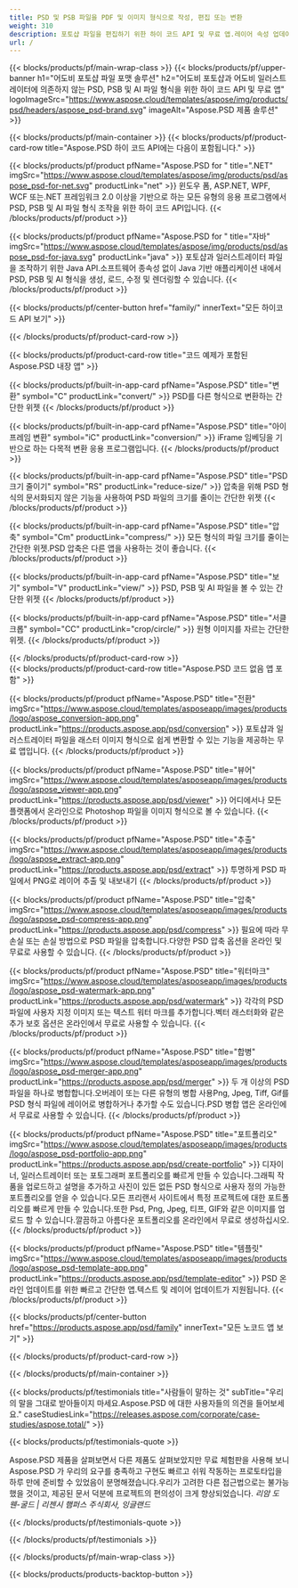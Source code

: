 ```yaml
---
title: PSD 및 PSB 파일을 PDF 및 이미지 형식으로 작성, 편집 또는 변환
weight: 310
description: 포토샵 파일을 편집하기 위한 하이 코드 API 및 무료 앱.레이어 속성 업데이트, 워터마크 추가, 회전 스케일, 플립 크롭 디더링, 래스터 변환 기능.
url: /
---
```


{{< blocks/products/pf/main-wrap-class >}}
{{< blocks/products/pf/upper-banner h1="어도비 포토샵 파일 포맷 솔루션" h2="어도비 포토샵과 어도비 일러스트레이터에 의존하지 않는 PSD, PSB 및 AI 파일 형식을 위한 하이 코드 API 및 무료 앱" logoImageSrc="https://www.aspose.cloud/templates/aspose/img/products/psd/headers/aspose_psd-brand.svg" imageAlt="Aspose.PSD 제품 솔루션" >}}

{{< blocks/products/pf/main-container >}}
{{< blocks/products/pf/product-card-row title="Aspose.PSD 하이 코드 API에는 다음이 포함됩니다." >}}

{{< blocks/products/pf/product pfName="Aspose.PSD for " title=".NET" imgSrc="https://www.aspose.cloud/templates/aspose/img/products/psd/aspose_psd-for-net.svg" productLink="net" >}}
윈도우 폼, ASP.NET, WPF, WCF 또는.NET 프레임워크 2.0 이상을 기반으로 하는 모든 유형의 응용 프로그램에서 PSD, PSB 및 AI 파일 형식 조작을 위한 하이 코드 API입니다.
{{< /blocks/products/pf/product >}}

{{< blocks/products/pf/product pfName="Aspose.PSD for " title="자바" imgSrc="https://www.aspose.cloud/templates/aspose/img/products/psd/aspose_psd-for-java.svg" productLink="java" >}}
포토샵과 일러스트레이터 파일을 조작하기 위한 Java API.소프트웨어 종속성 없이 Java 기반 애플리케이션 내에서 PSD, PSB 및 AI 형식을 생성, 로드, 수정 및 렌더링할 수 있습니다.
{{< /blocks/products/pf/product >}}

{{< blocks/products/pf/center-button href="family/" innerText="모든 하이코드 API 보기" >}}

{{< /blocks/products/pf/product-card-row >}}

{{< blocks/products/pf/product-card-row title="코드 예제가 포함된 Aspose.PSD 내장 앱" >}}

{{< blocks/products/pf/built-in-app-card pfName="Aspose.PSD" title="변환" symbol="C" productLink="convert/" >}}
PSD를 다른 형식으로 변환하는 간단한 위젯
{{< /blocks/products/pf/product >}}

{{< blocks/products/pf/built-in-app-card pfName="Aspose.PSD" title="아이프레임 변환" symbol="iC" productLink="conversion/" >}}
iFrame 임베딩을 기반으로 하는 다목적 변환 응용 프로그램입니다.
{{< /blocks/products/pf/product >}}

{{< blocks/products/pf/built-in-app-card pfName="Aspose.PSD" title="PSD 크기 줄이기" symbol="RS" productLink="reduce-size/" >}}
압축을 위해 PSD 형식의 문서화되지 않은 기능을 사용하여 PSD 파일의 크기를 줄이는 간단한 위젯
{{< /blocks/products/pf/product >}}

{{< blocks/products/pf/built-in-app-card pfName="Aspose.PSD" title="압축" symbol="Cm" productLink="compress/" >}}
모든 형식의 파일 크기를 줄이는 간단한 위젯.PSD 압축은 다른 앱을 사용하는 것이 좋습니다.
{{< /blocks/products/pf/product >}}

{{< blocks/products/pf/built-in-app-card pfName="Aspose.PSD" title="보기" symbol="V" productLink="view/" >}}
PSD, PSB 및 AI 파일을 볼 수 있는 간단한 위젯
{{< /blocks/products/pf/product >}}

{{< blocks/products/pf/built-in-app-card pfName="Aspose.PSD" title="서클 크롭" symbol="CC" productLink="crop/circle/" >}}
원형 이미지를 자르는 간단한 위젯.
{{< /blocks/products/pf/product >}}
									
{{< /blocks/products/pf/product-card-row >}}										   
{{< blocks/products/pf/product-card-row title="Aspose.PSD 코드 없음 앱 포함" >}}

{{< blocks/products/pf/product pfName="Aspose.PSD" title="전환" imgSrc="https://www.aspose.cloud/templates/asposeapp/images/products/logo/aspose_conversion-app.png" productLink="https://products.aspose.app/psd/conversion" >}}
포토샵과 일러스트레이터 파일을 래스터 이미지 형식으로 쉽게 변환할 수 있는 기능을 제공하는 무료 앱입니다.
{{< /blocks/products/pf/product >}}

{{< blocks/products/pf/product pfName="Aspose.PSD" title="뷰어" imgSrc="https://www.aspose.cloud/templates/asposeapp/images/products/logo/aspose_viewer-app.png" productLink="https://products.aspose.app/psd/viewer" >}}
어디에서나 모든 플랫폼에서 온라인으로 Photoshop 파일을 이미지 형식으로 볼 수 있습니다.
{{< /blocks/products/pf/product >}}

{{< blocks/products/pf/product pfName="Aspose.PSD" title="추출" imgSrc="https://www.aspose.cloud/templates/asposeapp/images/products/logo/aspose_extract-app.png" productLink="https://products.aspose.app/psd/extract" >}}
투명하게 PSD 파일에서 PNG로 레이어 추출 및 내보내기
{{< /blocks/products/pf/product >}}

{{< blocks/products/pf/product pfName="Aspose.PSD" title="압축" imgSrc="https://www.aspose.cloud/templates/asposeapp/images/products/logo/aspose_psd-compress-app.png" productLink="https://products.aspose.app/psd/compress" >}}
필요에 따라 무손실 또는 손실 방법으로 PSD 파일을 압축합니다.다양한 PSD 압축 옵션을 온라인 및 무료로 사용할 수 있습니다.
{{< /blocks/products/pf/product >}}

{{< blocks/products/pf/product pfName="Aspose.PSD" title="워터마크" imgSrc="https://www.aspose.cloud/templates/asposeapp/images/products/logo/aspose_psd-watermark-app.png" productLink="https://products.aspose.app/psd/watermark" >}}
각각의 PSD 파일에 사용자 지정 이미지 또는 텍스트 워터 마크를 추가합니다.벡터 래스터화와 같은 추가 보호 옵션은 온라인에서 무료로 사용할 수 있습니다.
{{< /blocks/products/pf/product >}}

{{< blocks/products/pf/product pfName="Aspose.PSD" title="합병" imgSrc="https://www.aspose.cloud/templates/asposeapp/images/products/logo/aspose_psd-merger-app.png" productLink="https://products.aspose.app/psd/merger" >}}
두 개 이상의 PSD 파일을 하나로 병합합니다.오버레이 또는 다른 유형의 병합 사용Png, Jpeg, Tiff, Gif를 PSD 형식 파일에 레이어로 병합하거나 추가할 수도 있습니다.PSD 병합 앱은 온라인에서 무료로 사용할 수 있습니다.
{{< /blocks/products/pf/product >}}

{{< blocks/products/pf/product pfName="Aspose.PSD" title="포트폴리오" imgSrc="https://www.aspose.cloud/templates/asposeapp/images/products/logo/aspose_psd-portfolio-app.png" productLink="https://products.aspose.app/psd/create-portfolio" >}}
디자이너, 일러스트레이터 또는 포토그래퍼 포트폴리오를 빠르게 만들 수 있습니다.그래픽 작품을 업로드하고 설명을 추가하고 사진이 있든 없든 PSD 형식으로 사용자 정의 가능한 포트폴리오를 얻을 수 있습니다.모든 프리랜서 사이트에서 특정 프로젝트에 대한 포트폴리오를 빠르게 만들 수 있습니다.또한 Psd, Png, Jpeg, 티프, GIF와 같은 이미지를 업로드 할 수 있습니다.깔끔하고 아름다운 포트폴리오를 온라인에서 무료로 생성하십시오.
{{< /blocks/products/pf/product >}}

{{< blocks/products/pf/product pfName="Aspose.PSD" title="템플릿" imgSrc="https://www.aspose.cloud/templates/asposeapp/images/products/logo/aspose_psd-template-app.png" productLink="https://products.aspose.app/psd/template-editor" >}}
PSD 온라인 업데이트를 위한 빠르고 간단한 앱.텍스트 및 레이어 업데이트가 지원됩니다.
{{< /blocks/products/pf/product >}}

{{< blocks/products/pf/center-button href="https://products.aspose.app/psd/family" innerText="모든 노코드 앱 보기" >}}

{{< /blocks/products/pf/product-card-row >}}

{{< /blocks/products/pf/main-container >}}

{{< blocks/products/pf/testimonials title="사람들이 말하는 것" subTitle="우리의 말을 그대로 받아들이지 마세요.Aspose.PSD 에 대한 사용자들의 의견을 들어보세요." caseStudiesLink="https://releases.aspose.com/corporate/case-studies/aspose.total/" >}}

{{< blocks/products/pf/testimonials-quote >}}
<p class="first">
 Aspose.PSD 제품을 살펴보면서 다른 제품도 살펴보았지만 무료 체험판을 사용해 보니 Aspose.PSD 가 우리의 요구를 충족하고 구현도 빠르고 쉬워 작동하는 프로토타입을 하루 만에 준비할 수 있었음이 분명해졌습니다.우리가 고려한 다른 접근법으로는 불가능했을 것이고, 제공된 문서 덕분에 프로젝트의 편의성이 크게 향상되었습니다.
 <em>
  리암 도웬-굴드 | 리젠시 햄퍼스 주식회사, 잉글랜드
 </em>
</p>

{{< /blocks/products/pf/testimonials-quote >}}

{{< /blocks/products/pf/testimonials >}}

{{< /blocks/products/pf/main-wrap-class >}}

{{< blocks/products/products-backtop-button >}}
